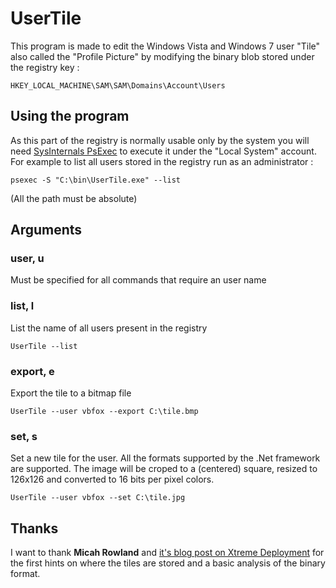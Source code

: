 UserTile
========

This program is made to edit the Windows Vista and Windows 7 user "Tile" also called the "Profile Picture" by
modifying the binary blob stored under the registry key :

    HKEY_LOCAL_MACHINE\SAM\SAM\Domains\Account\Users

Using the program
-----------------

As this part of the registry is normally usable only by the system you will need
[SysInternals PsExec](http://technet.microsoft.com/en-us/sysinternals/bb897553) to execute it under the "Local System"
account. For example to list all users stored in the registry run as an administrator :

    psexec -S "C:\bin\UserTile.exe" --list

(All the path must be absolute)

Arguments
---------

### user, u

Must be specified for all commands that require an user name

### list, l

List the name of all users present in the registry

    UserTile --list

### export, e

Export the tile to a bitmap file

    UserTile --user vbfox --export C:\tile.bmp

### set, s

Set a new tile for the user. All the formats supported by the .Net framework are supported.
The image will be croped to a (centered) square, resized to 126x126 and converted to 16 bits per pixel colors.

    UserTile --user vbfox --set C:\tile.jpg

Thanks
------

I want to thank **Micah Rowland** and
[it's blog post on Xtreme Deployment](http://deployment.xtremeconsulting.com/2010/06/23/usertile-automation-part-1/)
for the first hints on where the tiles are stored and a basic analysis of the binary format.